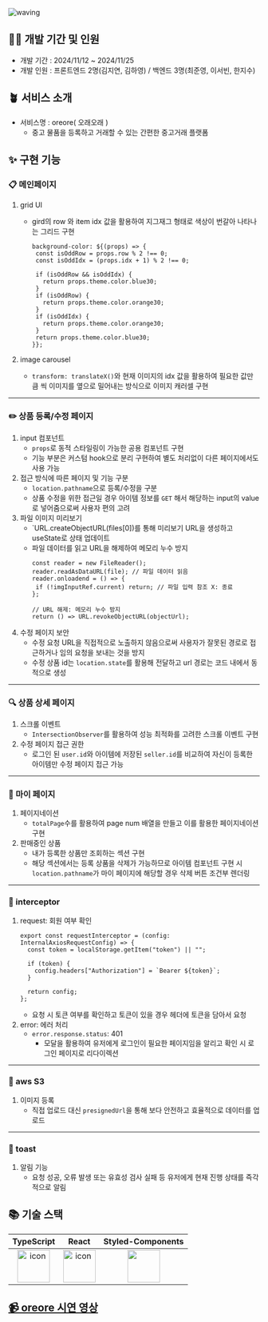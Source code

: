![waving](https://capsule-render.vercel.app/api?type=waving&height=200&fontAlignY=40&text=oreore&color=gradient)


## 🧚‍♂️ 개발 기간 및 인원

- 개발 기간 : 2024/11/12 ~ 2024/11/25
- 개발 인원 : 프론트엔드 2명(김지연, 김하영) / 백엔드 3명(최준영, 이서빈, 한지수)

## 🪴 서비스 소개
- 서비스명 : oreore( 오래오래 )
  - 중고 물품을 등록하고 거래할 수 있는 간편한 중고거래 플랫폼

## ✨ 구현 기능
### 📋 메인페이지
1) grid UI
   - gird의 row 와 item idx 값을 활용하여 지그재그 형태로 색상이 번갈아 나타나는 그리드 구현
     ```
     background-color: ${(props) => {
      const isOddRow = props.row % 2 !== 0;
      const isOddIdx = (props.idx + 1) % 2 !== 0;

      if (isOddRow && isOddIdx) {
        return props.theme.color.blue30;
      }
      if (isOddRow) {
        return props.theme.color.orange30;
      }
      if (isOddIdx) {
        return props.theme.color.orange30;
      }
      return props.theme.color.blue30;
     }};
     ```
   
2) image carousel
   - `transform: translateX()`와 현재 이미지의 idx 값을 활용하여 필요한 값만큼 씩 이미지를 옆으로 밀어내는 방식으로 이미지 캐러셀 구현

---
### ✏️ 상품 등록/수정 페이지
1) input 컴포넌트
   - `props`로 동적 스타일링이 가능한 공용 컴포넌트 구현
   - 기능 부분은 커스텀 hook으로 분리 구현하여 별도 처리없이 다른 페이지에서도 사용 가능
2) 접근 방식에 따른 페이지 및 기능 구분
   - `location.pathname`으로 등록/수정을 구분
   - 상품 수정을 위한 접근일 경우 아이템 정보를 `GET` 해서 해당하는 input의 value로 넣어줌으로써 사용자 편의 고려
3) 파일 이미지 미리보기
   - `URL.createObjectURL(files[0])를 통해 미리보기 URL을 생성하고 useState로 상태 업데이트
   - 파일 데이터를 읽고 URL을 해제하여 메모리 누수 방지
     ```
     const reader = new FileReader();
     reader.readAsDataURL(file); // 파일 데이터 읽음
     reader.onloadend = () => {
      if (!imgInputRef.current) return; // 파일 입력 참조 X: 종료
     };

     // URL 해제: 메모리 누수 방지
     return () => URL.revokeObjectURL(objectUrl);
     ```
3) 수정 페이지 보안
   - 수정 요청 URL을 직접적으로 노출하지 않음으로써 사용자가 잘못된 경로로 접근하거나 임의 요청을 보내는 것을 방지
   - 수정 상품 id는 `location.state`를 활용해 전달하고 url 경로는 코드 내에서 동적으로 생성
   
---
### 🔍 상품 상세 페이지
1) 스크롤 이벤트
   - `IntersectionObserver`를 활용하여 성능 최적화를 고려한 스크롤 이벤트 구현
2) 수정 페이지 접근 권한
   - 로그인 된 `user.id`와 아이템에 저장된 `seller.id`를 비교하여 자신이 등록한 아이템만 수정 페이지 접근 가능
---
### 👤 마이 페이지
1) 페이지네이션
   - `totalPage`수를 활용하여 page num 배열을 만들고 이를 활용한 페이지네이션 구현
2) 판매중인 상품
   - 내가 등록한 상품만 조회하는 섹션 구현
   - 해당 섹션에서는 등록 상품을 삭제가 가능하므로 아이템 컴포넌트 구현 시 `location.pathname`가 마이 페이지에 해당할 경우 삭제 버튼 조건부 렌더링

---
### 🛜 interceptor
1) request: 회원 여부 확인
   ```
   export const requestInterceptor = (config: InternalAxiosRequestConfig) => {
     const token = localStorage.getItem("token") || "";

     if (token) {
       config.headers["Authorization"] = `Bearer ${token}`;
     }

     return config;
   };
   ```
   - 요청 시 토큰 여부를 확인하고 토큰이 있을 경우 헤더에 토큰을 담아서 요청
2) error: 에러 처리
   - `error.response.status`: 401
     - 모달을 활용하여 유저에게 로그인이 필요한 페이지임을 알리고 확인 시 로그인 페이지로 리다이렉션
---
### 🎨 aws S3
1) 이미지 등록
   - 직접 업로드 대신 `presignedUrl`을 통해 보다 안전하고 효율적으로 데이터를 업로드

---
### 📢 toast
1) 알림 기능
   - 요청 성공, 오류 발생 또는 유효성 검사 실패 등 유저에게 현재 진행 상태를 즉각적으로 알림

## 📚 기술 스택
|TypeScript|React|Styled-Components|
|:---:|:---:|:---:|
| <img src="https://techstack-generator.vercel.app/ts-icon.svg" alt="icon" width="65" height="65" /> | <img src="https://techstack-generator.vercel.app/react-icon.svg" alt="icon" width="65" height="65" /> | <img src="https://www.styled-components.com/atom.png" width="65" height="65" /> |

## [📹 oreore 시연 영상](https://youtu.be/CivkfckXGSo)
